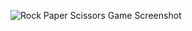 ![Rock Paper Scissors Game Screenshot](https://github.com/BahaManai/JS-Rock-Paper-Scissors-Game/blob/images/Screenshot.png)
